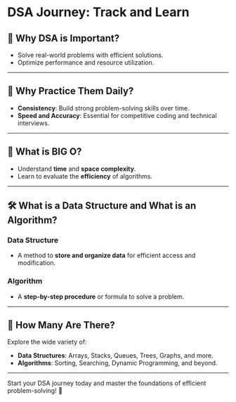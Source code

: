 # DSA Journey: Track and Learn

## 📌 Why DSA is Important?
- Solve real-world problems with efficient solutions.  
- Optimize performance and resource utilization.

---

## 🚀 Why Practice Them Daily?
- **Consistency**: Build strong problem-solving skills over time.  
- **Speed and Accuracy**: Essential for competitive coding and technical interviews.

---

## 🧠 What is BIG O?
- Understand **time** and **space complexity**.  
- Learn to evaluate the **efficiency** of algorithms.

---

## 🛠️ What is a Data Structure and What is an Algorithm?
### Data Structure
- A method to **store and organize data** for efficient access and modification.

### Algorithm
- A **step-by-step procedure** or formula to solve a problem.

---

## 🔢 How Many Are There?
Explore the wide variety of:
- **Data Structures**: Arrays, Stacks, Queues, Trees, Graphs, and more.  
- **Algorithms**: Sorting, Searching, Dynamic Programming, and beyond.

---

Start your DSA journey today and master the foundations of efficient problem-solving! 🚀
